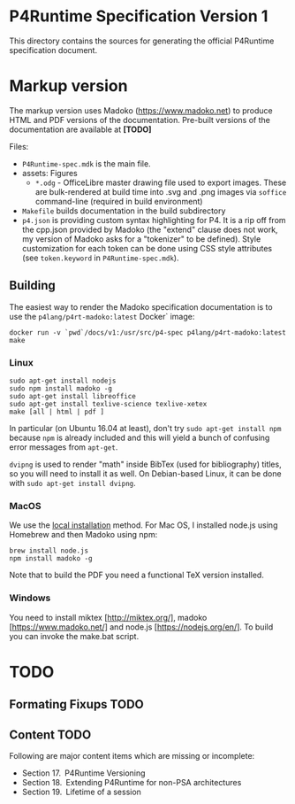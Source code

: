 # P4Runtime Specification Version 1

This directory contains the sources for generating the official P4Runtime
specification document.

# Markup version

The markup version uses Madoko (https://www.madoko.net) to produce
HTML and PDF versions of the documentation. Pre-built versions of the
documentation are available at **[TODO]**


Files:
- `P4Runtime-spec.mdk` is the main file. 
- assets: Figures
  - `*.odg` - OfficeLibre master drawing file used to export images. These are
    bulk-rendered at build time into .svg and .png images via `soffice`
    command-line (required in build environment)
- `Makefile` builds documentation in the build subdirectory
- `p4.json` is providing custom syntax highlighting for P4. It is a rip off from
  the cpp.json provided by Madoko (the "extend" clause does not work, my version
  of Madoko asks for a "tokenizer" to be defined). Style customization for each
  token can be done using CSS style attributes (see `token.keyword` in
  `P4Runtime-spec.mdk`).

## Building

The easiest way to render the Madoko specification documentation is to use the
`p4lang/p4rt-madoko:latest` Docker` image:

    docker run -v `pwd`/docs/v1:/usr/src/p4-spec p4lang/p4rt-madoko:latest make

### Linux
```
sudo apt-get install nodejs
sudo npm install madoko -g
sudo apt-get install libreoffice
sudo apt-get install texlive-science texlive-xetex
make [all | html | pdf ]
```
In particular (on Ubuntu 16.04 at least), don't try `sudo apt-get install npm`
because `npm` is already included and this will yield a bunch of confusing error
messages from `apt-get`.

`dvipng` is used to render "math" inside BibTex (used for bibliography)
titles, so you will need to install it as well. On Debian-based Linux, it can be
done with `sudo apt-get install dvipng`.

### MacOS

We use the [local
installation](http://research.microsoft.com/en-us/um/people/daan/madoko/doc/reference.html#sec-installation-and-usage)
method. For Mac OS, I installed node.js using Homebrew and then Madoko using
npm:
```
brew install node.js
npm install madoko -g
```
Note that to build the PDF you need a functional TeX version installed.

### Windows

You need to install miktex [http://miktex.org/], madoko
[https://www.madoko.net/] and node.js [https://nodejs.org/en/].  To
build you can invoke the make.bat script.


# TODO
## Formating Fixups TODO

## Content TODO
Following are major content items which are missing or incomplete:
*  Section 17. P4Runtime Versioning
*  Section 18. Extending P4Runtime for non-PSA architectures
*  Section 19. Lifetime of a session